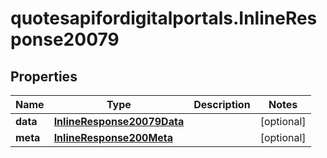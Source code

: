 # quotesapifordigitalportals.InlineResponse20079

## Properties

Name | Type | Description | Notes
------------ | ------------- | ------------- | -------------
**data** | [**InlineResponse20079Data**](InlineResponse20079Data.md) |  | [optional] 
**meta** | [**InlineResponse200Meta**](InlineResponse200Meta.md) |  | [optional] 


